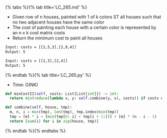 {% tabs %}{% tab title='LC_265.md' %}

* Given row of n houses, painted with 1 of k colors ST all houses such that no two adjacent houses have the same color
* The cost of painting each house with a certain color is represented by an n x k cost matrix costs
* Return the minimum cost to paint all houses

```txt
Input: costs = [[1,5,3],[2,9,4]]
Output: 5

Input: costs = [[1,3],[2,4]]
Output: 5
```

{% endtab %}{% tab title='LC_265.py' %}

* Time: O(NK)

```py
def minCostII(self, costs: List[List[int]]) -> int:
  return min(reduce(lambda x, y: self.combine(y, x), costs)) if costs else 0

def combine(self, house, tmp):
  m, n, i = min(tmp), len(tmp), tmp.index(min(tmp))
  tmp = [m] * i + [min(tmp[0: i] + tmp[i + 1:])] + [m] * (n - i - 1)
  return [sum(i) for i in zip(house, tmp)]
```

{% endtab %}{% endtabs %}
